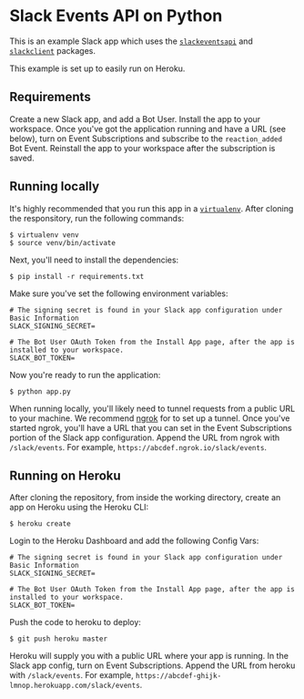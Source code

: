 # Slack Events API on Python

This is an example Slack app which uses the [`slackeventsapi`](https://github.com/slackapi/python-slack-events-api) and [`slackclient`](https://slack.dev/python-slackclient/) packages.

This example is set up to easily run on Heroku.

## Requirements

Create a new Slack app, and add a Bot User. Install the app to your workspace. Once you've got the application running and have a URL (see below), turn on Event Subscriptions and subscribe to the `reaction_added` Bot Event. Reinstall the app to your workspace after the subscription is saved.

## Running locally

It's highly recommended that you run this app in a [`virtualenv`](https://virtualenv.pypa.io/en/latest/).
After cloning the responsitory, run the following commands:

```shell
$ virtualenv venv
$ source venv/bin/activate
```

Next, you'll need to install the dependencies:

```shell
$ pip install -r requirements.txt
```

Make sure you've set the following environment variables:

```
# The signing secret is found in your Slack app configuration under Basic Information
SLACK_SIGNING_SECRET=

# The Bot User OAuth Token from the Install App page, after the app is installed to your workspace.
SLACK_BOT_TOKEN=
```

Now you're ready to run the application:

```shell
$ python app.py
```

When running locally, you'll likely need to tunnel requests from a public URL to your machine. We recommend [ngrok](https://ngrok.com) for to set up a tunnel. Once you've started ngrok, you'll have a URL that you can set in the Event Subscriptions portion of the Slack app configuration. Append the URL from ngrok with `/slack/events`. For example, `https://abcdef.ngrok.io/slack/events`.

## Running on Heroku

After cloning the repository, from inside the working directory, create an app on Heroku using the Heroku CLI:

```shell
$ heroku create
```

Login to the Heroku Dashboard and add the following Config Vars:

```
# The signing secret is found in your Slack app configuration under Basic Information
SLACK_SIGNING_SECRET=

# The Bot User OAuth Token from the Install App page, after the app is installed to your workspace.
SLACK_BOT_TOKEN=
```

Push the code to heroku to deploy:

```shell
$ git push heroku master
```

Heroku will supply you with a public URL where your app is running. In the Slack app config, turn on Event Subscriptions. Append the URL from heroku with `/slack/events`. For example, `https://abcdef-ghijk-lmnop.herokuapp.com/slack/events`.
